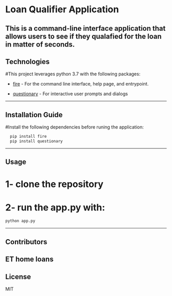 # Loan Qualifier Application

This is a command-line interface application that allows users to see if they qualafied for the loan in matter of seconds. 
---

## Technologies

#This project leverages python 3.7 with the following packages:

* [fire](https://github.com/google/python-fire) - For the command line interface, help page, and entrypoint.

* [questionary](https://github.com/tmbo/questionary) - For interactive user prompts and dialogs

---

## Installation Guide

#Install the following dependencies before runing the application:

```python
  pip install fire
  pip install questionary
```
---

## Usage

# 1- clone the repository 
# 2- run the **app.py** with:

```python
python app.py
```
---

## Contributors

ET home loans
---

## License

MIT
